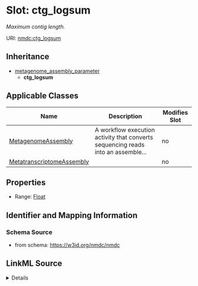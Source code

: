 # Slot: ctg_logsum


_Maximum contig length._



URI: [nmdc:ctg_logsum](https://w3id.org/nmdc/ctg_logsum)




## Inheritance

* [metagenome_assembly_parameter](metagenome_assembly_parameter.md)
    * **ctg_logsum**





## Applicable Classes

| Name | Description | Modifies Slot |
| --- | --- | --- |
[MetagenomeAssembly](MetagenomeAssembly.md) | A workflow execution activity that converts sequencing reads into an assemble... |  no  |
[MetatranscriptomeAssembly](MetatranscriptomeAssembly.md) |  |  no  |







## Properties

* Range: [Float](Float.md)





## Identifier and Mapping Information







### Schema Source


* from schema: https://w3id.org/nmdc/nmdc




## LinkML Source

<details>
```yaml
name: ctg_logsum
description: Maximum contig length.
from_schema: https://w3id.org/nmdc/nmdc
rank: 1000
is_a: metagenome_assembly_parameter
alias: ctg_logsum
domain_of:
- MetagenomeAssembly
- MetatranscriptomeAssembly
range: float

```
</details>
